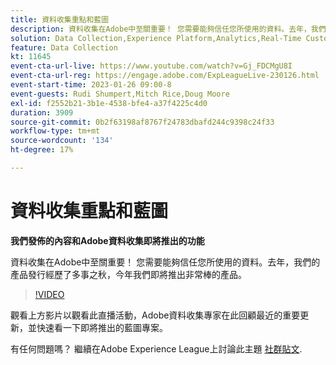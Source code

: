 ```yaml
---
title: 資料收集重點和藍圖
description: 資料收集在Adobe中至關重要！ 您需要能夠信任您所使用的資料。去年，我們的產品發行經歷了多事之秋，今年我們即將推出非常棒的產品。
solution: Data Collection,Experience Platform,Analytics,Real-Time Customer Data Platform,Customer Journey Analytics
feature: Data Collection
kt: 11645
event-cta-url-live: https://www.youtube.com/watch?v=Gj_FDCMgU8I
event-cta-url-reg: https://engage.adobe.com/ExpLeagueLive-230126.html
event-start-time: 2023-01-26 09:00-8
event-guests: Rudi Shumpert,Mitch Rice,Doug Moore
exl-id: f2552b21-3b1e-4538-bfe4-a37f4225c4d0
duration: 3909
source-git-commit: 0b2f63198af8767f24783dbafd244c9398c24f33
workflow-type: tm+mt
source-wordcount: '134'
ht-degree: 17%

---
```


# 資料收集重點和藍圖

**我們發佈的內容和Adobe資料收集即將推出的功能**

資料收集在Adobe中至關重要！ 您需要能夠信任您所使用的資料。去年，我們的產品發行經歷了多事之秋，今年我們即將推出非常棒的產品。

>[!VIDEO](https://video.tv.adobe.com/v/3412963/?quality=12&learn=on)

觀看上方影片以觀看此直播活動，Adobe資料收集專家在此回顧最近的重要更新，並快速看一下即將推出的藍圖專案。

有任何問題嗎？ 繼續在Adobe Experience League上討論此主題 [社群貼文](https://experienceleaguecommunities.adobe.com/t5/adobe-experience-platform-launch/experience-league-live-post-session-discussion-data-collection/m-p/569923#M316).

